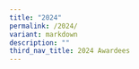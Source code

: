 ```yaml
---
title: "2024"
permalink: /2024/
variant: markdown
description: ""
third_nav_title: 2024 Awardees
---
```


